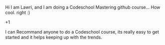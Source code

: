 Hi I am Lawri,
  and I am doing a Codeschool Mastering github course... How cool. right :)

+1 

I can Recommand anyone to do a Codeschool course, its really easy to get started and it helps keeping up with the trends.


